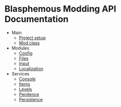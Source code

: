 # Blasphemous Modding API Documentation

- Main
  - [Project setup](setup.md)
  - [Mod class](mod.md)
- Modules
  - [Config](config.md)
  - [Files](files.md)
  - [Input](input.md)
  - [Localization](localization.md)
- Services
  - [Console](console.md)
  - [Items](items.md)
  - [Levels](levels.md)
  - [Penitence](penitence.md)
  - [Persistence](persistence.md)